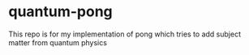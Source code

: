 # quantum-pong
This repo is for my implementation of pong which tries to add subject matter from quantum physics
